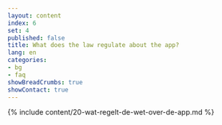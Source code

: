 ```yaml
---
layout: content
index: 6
set: 4
published: false
title: What does the law regulate about the app?
lang: en
categories:
- bg
- faq
showBreadCrumbs: true
showContact: true
---
```

{% include content/20-wat-regelt-de-wet-over-de-app.md %}
